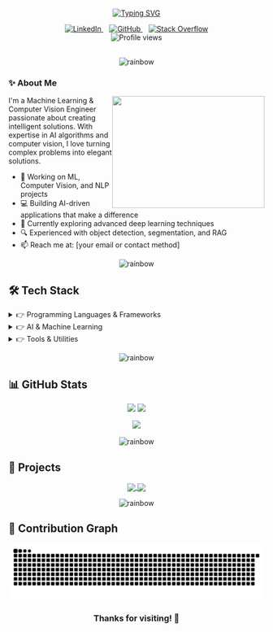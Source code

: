 # 

<div align="center">
  
  [![Typing SVG](https://readme-typing-svg.demolab.com/?lines=Hi+there!+I'm+Jam+Sylph+👋;Machine+Learning+%26+Computer+Vision+Engineer;Nice+to+meet+you!+Let's+connect;Passionate+about+AI+and+problem+solving&font=Pacifico&center=true&width=850&height=120&duration=4000&pause=1500&color=58A6FF&size=30)](https://git.io/typing-svg)
  
</div>

<div align="center">
  <a href="https://linkedin.com/in/jamsylph" target="_blank">
    <img src="https://img.shields.io/badge/LinkedIn-0077B5?style=for-the-badge&logo=linkedin&logoColor=white&labelColor=0077B5" alt="LinkedIn"/>
  </a>&nbsp;&nbsp;
  <a href="https://github.com/jamsylph" target="_blank">
    <img src="https://img.shields.io/badge/GitHub-100000?style=for-the-badge&logo=github&logoColor=white&labelColor=100000" alt="GitHub"/>
  </a>&nbsp;&nbsp;
  <a href="https://stackoverflow.com/users/your-id" target="_blank">
    <img src="https://img.shields.io/badge/Stack_Overflow-FE7A16?style=for-the-badge&logo=stack-overflow&logoColor=white&labelColor=FE7A16" alt="Stack Overflow"/>
  </a>
</div>

<div align="center">
  <img src="https://komarev.com/ghpvc/?username=jamsylph&style=flat-square&color=58A6FF" alt="Profile views" />
</div>

<br>

<p align="center">
  <img src="https://raw.githubusercontent.com/andreasbm/readme/master/assets/lines/rainbow.png" alt="rainbow" />
</p>

### ✨ About Me

<img align="right" height="220" width="300" src="https://media.giphy.com/media/L1R1tvI9svkIWwpVYr/giphy.gif" />

I'm a Machine Learning & Computer Vision Engineer passionate about creating intelligent solutions. With expertise in AI algorithms and computer vision, I love turning complex problems into elegant solutions.

- 🔬 Working on ML, Computer Vision, and NLP projects
- 💻 Building AI-driven applications that make a difference
- 🌱 Currently exploring advanced deep learning techniques
- 🔍 Experienced with object detection, segmentation, and RAG
- 📫 Reach me at: [your email or contact method]

<p align="center">
  <img src="https://raw.githubusercontent.com/andreasbm/readme/master/assets/lines/rainbow.png" alt="rainbow" />
</p>

## 🛠️ Tech Stack

<details>
<summary>👉 Programming Languages & Frameworks</summary>
<br>
<p align="center">
  <img src="https://img.shields.io/badge/Python-3776AB?style=for-the-badge&logo=python&logoColor=white" />&nbsp;
  <img src="https://img.shields.io/badge/C%2B%2B-00599C?style=for-the-badge&logo=c%2B%2B&logoColor=white" />&nbsp;
  <img src="https://img.shields.io/badge/PyTorch-EE4C2C?style=for-the-badge&logo=pytorch&logoColor=white" />&nbsp;
  <img src="https://img.shields.io/badge/OpenCV-5C3EE8?style=for-the-badge&logo=opencv&logoColor=white" />&nbsp;
  <img src="https://img.shields.io/badge/LaTeX-008080?style=for-the-badge&logo=latex&logoColor=white" />&nbsp;
  <img src="https://img.shields.io/badge/Jupyter-F37626?style=for-the-badge&logo=jupyter&logoColor=white" />&nbsp;
  <img src="https://img.shields.io/badge/Tableau-E97627?style=for-the-badge&logo=tableau&logoColor=white" />
</p>
</details>

<details>
<summary>👉 AI & Machine Learning</summary>
<br>
<p align="center">
  <img src="https://img.shields.io/badge/Machine_Learning-4B8BBE?style=for-the-badge&logoColor=white" />&nbsp;
  <img src="https://img.shields.io/badge/Computer_Vision-5C3EE8?style=for-the-badge&logoColor=white" />&nbsp;
  <img src="https://img.shields.io/badge/Deep_Learning-FF6F00?style=for-the-badge&logoColor=white" />&nbsp;
  <img src="https://img.shields.io/badge/NLP-9CF?style=for-the-badge&logoColor=white" />&nbsp;
  <img src="https://img.shields.io/badge/Object_Detection-CD5C5C?style=for-the-badge&logoColor=white" />&nbsp;
  <img src="https://img.shields.io/badge/RAG-6b57ff?style=for-the-badge&logoColor=white" />
</p>
</details>

<details>
<summary>👉 Tools & Utilities</summary>
<br>
<p align="center">
  <img src="https://img.shields.io/badge/Data_Annotation-25A162?style=for-the-badge&logoColor=white" />&nbsp;
  <img src="https://img.shields.io/badge/LabelMe-25A162?style=for-the-badge&logoColor=white" />&nbsp;
  <img src="https://img.shields.io/badge/LabelImg-FFA500?style=for-the-badge&logoColor=white" />&nbsp;
  <img src="https://img.shields.io/badge/CVAT-00AEFF?style=for-the-badge&logoColor=white" />&nbsp;
  <img src="https://img.shields.io/badge/Stata-3776AB?style=for-the-badge&logoColor=white" />
</p>
</details>

<p align="center">
  <img src="https://raw.githubusercontent.com/andreasbm/readme/master/assets/lines/rainbow.png" alt="rainbow" />
</p>

## 📊 GitHub Stats

<p align="center">
  <img width="49%" src="https://github-readme-stats.vercel.app/api?username=jamsylph&show_icons=true&hide_border=true&count_private=true&include_all_commits=true&theme=tokyonight" />
  <img width="49%" src="https://github-readme-streak-stats.herokuapp.com/?user=jamsylph&hide_border=true&theme=tokyonight&date_format=M%20j%5B%2C%20Y%5D" />
</p>

<p align="center">
  <img width="38%" src="https://github-readme-stats.vercel.app/api/top-langs/?username=jamsylph&hide_border=true&layout=compact&theme=tokyonight" />
</p>

<p align="center">
  <img src="https://raw.githubusercontent.com/andreasbm/readme/master/assets/lines/rainbow.png" alt="rainbow" />
</p>

## 💼 Projects

<!-- 
  Projects will automatically update when you create or pin repositories on your GitHub profile.
  The cards below will show your pinned repositories.
  To update this section, simply create new repositories or pin existing ones.
-->

<p align="center">
  <a href="https://github.com/jamsylph/your-project-1">
    <img width="49%" align="center" src="https://github-readme-stats.vercel.app/api/pin/?username=jamsylph&repo=your-project-1&theme=tokyonight&hide_border=true" />
  </a>
  <a href="https://github.com/jamsylph/your-project-2">
    <img width="49%" align="center" src="https://github-readme-stats.vercel.app/api/pin/?username=jamsylph&repo=your-project-2&theme=tokyonight&hide_border=true" />
  </a>
</p>

<p align="center">
  <img src="https://raw.githubusercontent.com/andreasbm/readme/master/assets/lines/rainbow.png" alt="rainbow" />
</p>

<!-- 
  贪吃蛇动画需要设置一个特定的GitHub Actions工作流。
  要启用它，请按照以下步骤操作：
  1. 在您的GitHub仓库中创建 .github/workflows 目录
  2. 在该目录中创建一个名为 snake.yml 的文件，内容如下
-->

## 🐍 Contribution Graph

<!-- 
  此图表将显示您的GitHub贡献活动，以贪吃蛇动画的形式展示。
  请先按照上述说明设置工作流，动画才能正常工作。
-->

<div align="center">
  <picture>
    <source media="(prefers-color-scheme: dark)" srcset="https://raw.githubusercontent.com/jamsylph/jamsylph/output/github-contribution-grid-snake-dark.svg">
    <source media="(prefers-color-scheme: light)" srcset="https://raw.githubusercontent.com/jamsylph/jamsylph/output/github-contribution-grid-snake.svg">
    <img alt="snake animation" src="https://raw.githubusercontent.com/jamsylph/jamsylph/output/github-contribution-grid-snake.svg">
  </picture>
</div>

<!-- 
  要在您的个人资料中启用贪吃蛇动画，您需要创建以下文件：
  文件路径: .github/workflows/snake.yml
  文件内容:

name: Generate Snake Animation

on:
  schedule:
    - cron: "0 */12 * * *" # 每12小时运行一次
  workflow_dispatch:

jobs:
  build:
    runs-on: ubuntu-latest
    steps:
      - uses: actions/checkout@v3
      
      - uses: Platane/snk@v3
        id: snake-gif
        with:
          github_user_name: ${{ github.repository_owner }}
          outputs: |
            dist/github-contribution-grid-snake.svg
            dist/github-contribution-grid-snake-dark.svg?palette=github-dark
          
      - name: Push to output branch
        uses: crazy-max/ghaction-github-pages@v3.1.0
        with:
          target_branch: output
          build_dir: dist
        env:
          GITHUB_TOKEN: ${{ secrets.GITHUB_TOKEN }}
-->

<div align="center">
  <h3>Thanks for visiting! 👋</h3>
</div>
